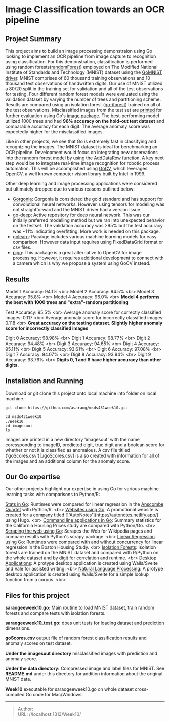 # 

# Image Classification towards an OCR pipeline

## Project Summary
This project aims to build an image processing demonstraion using Go looking to implement an OCR pipeline from image capture to recognition using classification. For this demonstration, classification is performed using random forests([randomForest](https://github.com/malaschitz/randomForest)) employed on The Modified National Institute of Standards and Technology (MNIST) dataset using the [GoMNIST driver](https://github.com/kuroko1t/GoMNIST). MNIST comprises of 60 thousand training observations and 10 thousand test observations of handwritten digits. Our use of MNIST utilized a 80/20 split in the training set for validation and all of the test observations for testing. Four different random forest models were evaluated using the validation dataset by varying the number of trees and partitioning scheme. Results are compared using an isolation forest ([go-iforest](https://github.com/e-XpertSolutions/go-iforest)) trained on all of the test observations. Misclassified images from the test set are [printed](./imagesout) for further evaluation using Go&#39;s [image package](https://pkg.go.dev/image). The best-performing model utilized 1000 trees and had **96% accuracy on the hold-out test dataset** and comparable accuracy for each digit. The average anomaly score was expectedly higher for the misclassified images.

Like in other projects, we see that Go is extremely fast in classifying and recognizing the images. The MNIST dataset is ideal for benchmarking an OCR pipeline. Development would focus on integrating new observations into the random forest model by using the [AddDataRow function](https://github.com/malaschitz/randomForest/blob/82dce2f56816/forest.go#L119). A key next step would be to integrate real-time image recognition for robotic process automation. This will be accomplished using [GoCV](https://gocv.io/), which leverages OpenCV, a well known computer vision library built by Intel in 1999. 

Other deep learning and image processing applications were considered but ultimately dropped due to various reasons outlined below:
- [Gorgonia](https://gorgonia.org/tutorials/mnist/): Gorgonia is considered the gold standard and has support for convolutional neural networks. However, using tensors for modeling was not straightforward and the MNIST driver had a version issue.
- [go-deep](https://github.com/patrikeh/go-deep): Active repository for deep neural network. This was our initially preferred modelling method but we ran into unexpected behavior on the testset. The validation accuracy was &gt;95% but the test accuracy was ~11% indicating overfitting. More work is needed on this package.
- [golearn](https://github.com/sjwhitworth/golearn): Pacakge includes various machine learning models for easy comparison. However data input requires using FixedDataGrid format or csv files.
- [pigo](https://github.com/esimov/pigo): This package is a great alternative to OpenCV for image processing. However, it requires additional development to connect with a camera which is why we propose a system using GoCV instead.

## Results

Model 1 Accuracy:  94.1%  &lt;br&gt;
Model 2 Accuracy:  94.5%  &lt;br&gt;
Model 3 Accuracy:  95.8%  &lt;br&gt;
Model 4 Accuracy:  96.0%  &lt;br&gt;
**Model 4 performs the best with 1000 trees and &#34;extra&#34;-random partitioning**

Test Accuracy:  95.5%  &lt;br&gt;
Average anomaly score for correctly classified images:  0.117  &lt;br&gt;
Average anomaly score for incorrectly classified images:  0.118 &lt;br&gt;
**Great accuracy on the testing dataset. Slightly higher anomaly score for incorrectly classified images**

Digit 0 Accuracy: 98.98% &lt;br&gt;
Digit 1 Accuracy: 98.77% &lt;br&gt;
Digit 2 Accuracy: 94.48% &lt;br&gt;
Digit 3 Accuracy: 94.65% &lt;br&gt;
Digit 4 Accuracy: 95.11% &lt;br&gt;
Digit 5 Accuracy: 93.61% &lt;br&gt;
Digit 6 Accuracy: 97.08% &lt;br&gt;
Digit 7 Accuracy: 94.07% &lt;br&gt;
Digit 8 Accuracy: 93.94% &lt;br&gt;
Digit 9 Accuracy: 93.76% &lt;br&gt;
**Digits 0, 1 and 6 have higher accuracy than other digits.**

## Installation and Running

Download or git clone this project onto local machine into folder on local machine.
```
git clone https://github.com/asaraog/msds431week10.git

cd msds431week10
./Week10
cd imagesout
ls
```
Images are printed in a new directory &#39;imagesout&#39; with the name coressponding to imageID, predicted digit, true digit and a boolean score for whether or not it is classified as anomalous. A csv file titiled (&#39;goScores.csv&#39;)[./goScores.csv] is also created with information for all of the images and an additional column for the anomaly score.

## Our Go expertise

Our other projects highlight our expertise in using Go for various machine learning tasks with comparisons to Python/R:

[Stats in Go](https://github.com/asaraog/msds431week2): Runtimes were compared for linear regression in the [Anscombe Quartet](https://www.sjsu.edu/faculty/gerstman/StatPrimer/anscombe1973.pdf) with Python/R. &lt;br&gt;
[Websites using Go](https://github.com/asaraog/msds431week3): A promotional website is created for a company titled []&#39;AutoNotes&#39;](https://autonotes.netlify.app/) using Hugo. &lt;br&gt;
[Command line applications in Go](https://github.com/asaraog/msds431week4): Summary statistics for the California Housing Prices study are compared with Python/Go. &lt;br&gt;
[Scraping the web using Go](https://github.com/asaraog/msds431week5): Scrapes the Web for Wikipedia pages and compare results with Python&#39;s scrapy package. &lt;br&gt;
[Linear Regression using Go](https://github.com/asaraog/msds431week6): Runtimes were compared with and without concurrency for linear regression in the Boston Housing Study. &lt;br&gt;
[Isolation Forests](https://github.com/asaraog/msds431week7): Isolation forests are trained on the MNIST dataset and compared with R/Python on the whole dataset and by digit for correlation and runtime. &lt;br&gt;
[Desktop Applications](https://github.com/asaraog/msds431week8): A protype desktop application is created using Wails/Svelte and Vale for assisted writing. &lt;br&gt;
[Natural Language Processing](https://github.com/asaraog/msds431week9): A protype desktop application is created using Wails/Svelte for a simple lookup function from a corpus. &lt;br&gt;

## Files for this project

**saraogeeweek10.go:** Main routine to load MNIST dataset, train random forests and compare tests with isolation forests.

**saraogeeweek10_test.go:** does unit tests for loading dataset and prediction dimensions.

**goScores.csv** output file of random forest classification results and anomaly scores on test dataset.

**Under the imagesout directory** misclassified images with prediction and anomaly score.

**Under the data directory:** Compressed image and label files for MNIST. See **README.md** under this directory for addition information about the original MNIST data.

**Week10** executable for saraogeeweek10.go on whole dataset cross-compiled Go code for Mac/Windows. 








---

> Author:   
> URL: //localhost:1313/Week10/  

